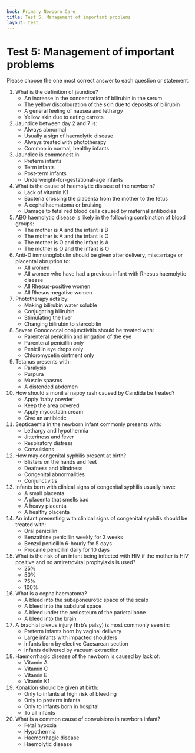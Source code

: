 ```yaml
---
book: Primary Newborn Care
title: Test 5. Management of important problems
layout: test
---
```


# Test 5: Management of important problems

Please choose the one most correct answer to each question or statement.

1.	What is the definition of jaundice?
	-	An increase in the concentration of bilirubin in the serum
	+	The yellow discolouration of the skin due to deposits of bilirubin
	-	A general feeling of nausea and lethargy
	-	Yellow skin due to eating carrots
2.	Jaundice between day 2 and 7 is:
	-	Always abnormal
	-	Usually a sign of haemolytic disease
	-	Always treated with phototherapy
	+	Common in normal, healthy infants
3.	Jaundice is commonest in:
	+	Preterm infants
	-	Term infants
	-	Post-term infants
	-	Underweight-for-gestational-age infants
4.	What is the cause of haemolytic disease of the newborn?
	-	Lack of vitamin K1
	-	Bacteria crossing the placenta from the mother to the fetus
	-	A cephalhaematoma or bruising
	+	Damage to fetal red blood cells caused by maternal antibodies
5.	ABO haemolytic disease is likely in the following combination of blood groups:
	-	The mother is A and the infant is B
	-	The mother is A and the infant is O
	+	The mother is O and the infant is A
	-	The mother is O and the infant is O
6.	Anti-D immunoglobulin should be given after delivery, miscarriage or placental abruption to:
	-	All women
	-	All women who have had a previous infant with Rhesus haemolytic disease
	-	All Rhesus-positive women
	+	All Rhesus-negative women
7.	Phototherapy acts by:
	+	Making bilirubin water soluble
	-	Conjugating bilirubin
	-	Stimulating the liver
	-	Changing bilirubin to stercobilin
8.	Severe Gonococcal conjunctivitis should be treated with:
	+	Parenteral penicillin and irrigation of the eye
	-	Parenteral penicillin only
	-	Penicillin eye drops only
	-	Chloromycetin ointment only
9.	Tetanus presents with:
	-	Paralysis
	-	Purpura
	+	Muscle spasms
	-	A distended abdomen
10.	How should a monilial nappy rash caused by Candida be treated?
	-	Apply ‘baby powder’
	-	Keep the area covered
	+	Apply mycostatin cream
	-	Give an antibiotic
11.	Septicaemia in the newborn infant commonly presents with:
	+	Lethargy and hypothermia
	-	Jitteriness and fever
	-	Respiratory distress
	-	Convulsions
12.	How may congenital syphilis present at birth?
	+	Blisters on the hands and feet
	-	Deafness and blindness
	-	Congenital abnormalities
	-	Conjunctivitis
13.	Infants born with clinical signs of congenital syphilis usually have:
	-	A small placenta
	-	A placenta that smells bad
	+	A heavy placenta
	-	A healthy placenta
14.	An infant presenting with clinical signs of congenital syphilis should be treated with:
	-	Oral penicillin
	-	Benzathine penicillin weekly for 3 weeks
	-	Benzyl penicillin 6-hourly for 5 days
	+	Procaine penicillin daily for 10 days
15.	What is the risk of an infant being infected with HIV if the mother is HIV positive and no antiretroviral prophylaxis is used?
	+	25%
	-	50%
	-	75%
	-	100%
16.	What is a cephalhaematoma?
	-	A bleed into the subaponeurotic space of the scalp
	-	A bleed into the subdural space
	+	A bleed under the periosteum of the parietal bone
	-	A bleed into the brain
17.	A brachial plexus injury (Erb’s palsy) is most commonly seen in:
	-	Preterm infants born by vaginal delivery
	+	Large infants with impacted shoulders
	-	Infants born by elective Caesarean section
	-	Infants delivered by vacuum extraction
18.	Haemorrhagic disease of the newborn is caused by lack of:
	-	Vitamin A
	-	Vitamin C
	-	Vitamin E
	+	Vitamin K1
19.	Konakion should be given at birth:
	-	Only to infants at high risk of bleeding
	-	Only to preterm infants
	-	Only to infants born in hospital
	+	To all infants
20.	What is a common cause of convulsions in newborn infant?
	+	Fetal hypoxia
	-	Hypothermia
	-	Haemorrhagic disease
	-	Haemolytic disease
